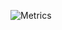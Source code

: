 ![Metrics](https://metrics.lecoq.io/srahabib?template=classic&isocalendar=1&languages=1&leetcode=1&music=1&base=header%2C%20activity%2C%20community%2C%20repositories%2C%20metadata&base.indepth=false&base.hireable=false&base.skip=false&isocalendar=false&isocalendar.duration=half-year&languages=false&languages.limit=8&languages.threshold=0%25&languages.other=false&languages.colors=0%3A%23de6fa1%20%2C1%3A%23ff007f%20%2C2%3A%23ffddf4%20%2C3%3A%23d74894%20%2C4%3A%23FFCCCC%2C5%3A%23de5285%2C%206%3Apink%2C7%3A%23dbb2d1&languages.sections=most-used&languages.indepth=false&languages.analysis.timeout=15&languages.analysis.timeout.repositories=7.5&languages.categories=markup%2C%20programming&languages.recent.categories=markup%2C%20programming&languages.recent.load=300&languages.recent.days=14&music=false&music.provider=lastfm&music.mode=playlist&music.playlist=https%3A%2F%2Fopen.spotify.com%2Fplaylist%2F3G5iQopisCageZcOBKt61W%3Fsi%3D4e4b1b114482484d&music.limit=4&music.played.at=false&music.time.range=short&music.top.type=tracks&leetcode=false&leetcode.user=.user.login&leetcode.sections=solved&leetcode.limit.skills=16&leetcode.limit.recent=2&config.timezone=Africa%2FCairo)

<!--
**srahabib/srahabib** is a ✨ _special_ ✨ repository because its `README.md` (this file) appears on your GitHub profile.

Here are some ideas to get you started:

- 🔭 I’m currently working on ...
- 🌱 I’m currently learning ...
- 👯 I’m looking to collaborate on ...
- 🤔 I’m looking for help with ...
- 💬 Ask me about ...
- 📫 How to reach me: ...
- 😄 Pronouns: ...
- ⚡ Fun fact: ...
-->
